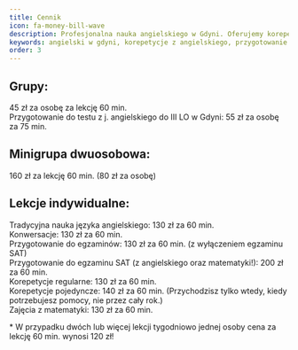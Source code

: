 ```yaml
---
title: Cennik
icon: fa-money-bill-wave
description: Profesjonalna nauka angielskiego w Gdyni. Oferujemy korepetycje z angielskiego, przygotowanie do matury podstawowej, rozszerzonej, dwujęzycznej oraz testów FCE, CAE, CPE.
keywords: angielski w gdyni, korepetycje z angielskiego, przygotowanie do matury, FCE, CAE, CPE
order: 3
---
```


## Grupy:  
45 zł za osobę za lekcję 60 min.  
Przygotowanie do testu z j. angielskiego do III LO w Gdyni: 55 zł za osobę za 75 min.

## Minigrupa dwuosobowa:  
160 zł za lekcję 60 min. (80 zł za osobę)  

## Lekcje indywidualne:  
Tradycyjna nauka języka angielskiego: 130 zł za 60 min.  
Konwersacje: 130 zł za 60 min.  
Przygotowanie do egzaminów: 130 zł za 60 min. (z wyłączeniem egzaminu SAT)  
Przygotowanie do egzaminu SAT (z angielskiego oraz matematyki!): 200 zł za 60 min.  
Korepetycje regularne: 130 zł za 60 min.  
Korepetycje pojedyncze: 140 zł za 60 min. (Przychodzisz tylko wtedy, kiedy potrzebujesz pomocy, nie przez cały rok.)  
Zajęcia z matematyki: 130 zł za 60 min.

\* W przypadku dwóch lub więcej lekcji tygodniowo jednej osoby cena za lekcję 60 min. wynosi 120 zł!
